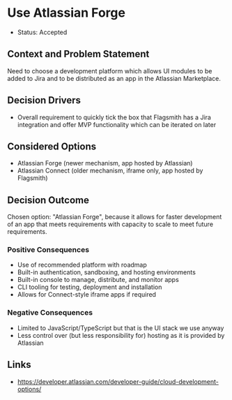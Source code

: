 # Use Atlassian Forge

- Status: Accepted

## Context and Problem Statement

Need to choose a development platform which allows UI modules to be added to Jira and to be distributed as an app in the
Atlassian Marketplace.

## Decision Drivers

- Overall requirement to quickly tick the box that Flagsmith has a Jira integration and offer MVP functionality which
  can be iterated on later

## Considered Options

- Atlassian Forge (newer mechanism, app hosted by Atlassian)
- Atlassian Connect (older mechanism, iframe only, app hosted by Flagsmith)

## Decision Outcome

Chosen option: "Atlassian Forge", because it allows for faster development of an app that meets requirements with
capacity to scale to meet future requirements.

### Positive Consequences

- Use of recommended platform with roadmap
- Built-in authentication, sandboxing, and hosting environments
- Built-in console to manage, distribute, and monitor apps
- CLI tooling for testing, deployment and installation
- Allows for Connect-style iframe apps if required

### Negative Consequences

- Limited to JavaScript/TypeScript but that is the UI stack we use anyway
- Less control over (but less responsibility for) hosting as it is provided by Atlassian

## Links

- <https://developer.atlassian.com/developer-guide/cloud-development-options/>
